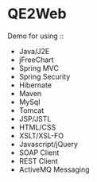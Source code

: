 QE2Web
======

Demo for using ::  
- Java/J2E 
- jFreeChart
- Spring MVC 
- Spring Security
- Hibernate  
- Maven
- MySql 
- Tomcat
- JSP/JSTL 
- HTML/CSS
- XSLT/XSL-FO  
- Javascript/jQuery
- SOAP Client  
- REST Client
- ActiveMQ Messaging 
